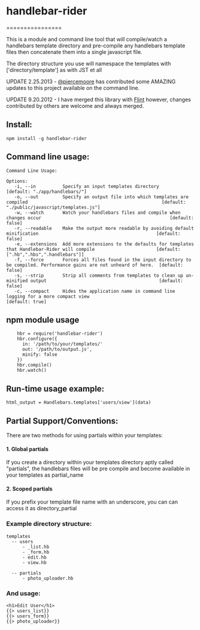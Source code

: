 # handlebar-rider
================

This is a module and command line tool that will compile/watch a handlebars template directory and pre-compile any handlebars template files then 
concatenate them into a single javascript file.  

The directory structure you use will namespace the templates with ['directory/template'] as with JST et all

UPDATE 2.25.2013 - [@piercemoore](http://github.com/piercemoore/) has contributed some AMAZING updates to this project available on the command line.

UPDATE 9.20.2012 - I have merged this library with [Flint](http://github.com/cif/flint) however, changes contributed by others are welcome and always merged.

## Install:

    npm install -g handlebar-rider

## Command line usage:

    Command Line Usage: 

    Options:
       -i, --in          Specify an input templates directory                                                                      [default: "./app/handlebars/"]
       -o, --out         Specify an output file into which templates are compiled                                                  [default: "./public/javascript/templates.js"]
       -w, --watch       Watch your handlebars files and compile when changes occur                                                [default: false]
       -r, --readable    Make the output more readable by avoiding default minification                                            [default: false]
       -e, --extensions  Add more extensions to the defaults for templates that Handlebar-Rider will compile                       [default: [".hb",".hbs",".handlebars"]]
       -f, --force       Forces all files found in the input directory to be compiled. Performance gains are not unheard of here.  [default: false]
       -s, --strip       Strip all comments from templates to clean up un-minified output                                          [default: false]
       -c, --compact     Hides the application name in command line logging for a more compact view                                [default: true]


## npm module usage			

		hbr = require('handlebar-rider')
		hbr.configure({
		  in: '/path/to/your/templates/'
		  out: '/path/to/output.js',
		  minify: false
		})
		hbr.compile()
		hbr.watch()
				
## Run-time usage example: 

    html_output = Handlebars.templates['users/view'](data)

 
## Partial Support/Conventions:

There are two methods for using partials within your templates:
 
#### 1. Global partials 

If you create a directory within your templates directory aptly called "partials", the
handlebars files will be pre compile and become available in your templates as partial_name

#### 2. Scoped partials

If you prefix your template file name with an underscore, you can can access it as directory_partial 

### Example directory structure:

    templates 
      -- users
          - _list.hb
          - _form.hb
          - edit.hb
          - view.hb
      
      -- partials
          - photo_uploader.hb


### And usage: 

    <h1>Edit User</h1>
    {{> users_list}}
    {{> users_form}}
    {{> photo_uploader}}
 

